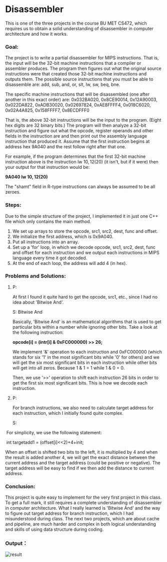 # Disassembler

This is one of the three projects in the course BU MET CS472, which requires us to obtain a solid understanding of disassembler in computer architecture and how it works.

### Goal:

The project is to write a partial disassembler for MIPS instructions. That is, the input will be the 32-bit machine instructions that a compiler or assembler produces.  The program then figures out what the original source instructions were that created those 32-bit machine instructions and outputs them.  The possible source instructions that you must be able to disassemble are: add, sub, and, or, slt, lw, sw, beq, bne. 

The specific machine instructions that will be disassembled (one after another in this exact order) are: 0x032BA020, 0x8CE90014, 0x12A90003, 0x022DA822, 0xADB30020, 0x02697824, 0xAE8FFFF4, 0x018C6020, 0x02A4A825, 0x158FFFF7, 0x8ECDFFF0 

That is, the above 32-bit instructions will be the input to the program.  (Eight hex digits are 32 binary bits.)   The program will then analyze a 32-bit instruction and figure out what the opcode, register operands and other fields in the instruction are and then print out the assembly language instruction that produced it.  Assume that the first instruction begins at address hex 9A040 and the rest follow right after that one.

For example, if the program determines that the first 32-bit machine instruction above is the instruction lw $10, 12 ($20) (it isn't, but if it were) then your output for that instruction would be: 

**9A040 lw $10, 12 ($20)** 

The "shamt" field in R-type instructions can always be assumed to be all zeroes.  



### Steps:

Due to the simple structure of the project, I implemented it in just one C++ file which only contains the main method.

1. We set up arrays to store the opcode, src1, src2, dest, func and offset.
2. We initialize the first address, which is 0x9A040.
3. Put all instructions into an array.
4. Set up a 'for' loop, in which we  decode opcode, src1, src2, dest, func and offset for each instruction and we output each instructions in MIPS language every time it got decoded.
5. At the end of each loop, the address will add 4 (in hex).



### Problems and Solutions:

1. P:

   At first I found it quite hard to get the opcode, src1, etc., since I had no idea about 'Bitwise And'.

   S: Bitwise And

   Basically, 'Bitwise And' is an mathematical algorithms that is used to get particular bits within a number while ignoring other bits. Take a look at the following instruction: 

   **opcode[i] = (intr[i] & 0xFC000000) >> 26;**

   We implement '&' operation to each instruction and 0xFC000000 (which stands for six '1' in the most significant bits while '0' for others) and we will get the six most significant bits in each instruction while other bits will get into all zeros. Because 1 & 1 = 1 while 1 & 0 = 0. 

   Then, we use '>>' operation to shift each instruction 26 bits in order to get the first six most significant bits. This is how we decode each instruction.



2. P: 

   For branch instructions, we also need to calculate target address for each instruction, which I initially found quite complex.

   S:

​	For simplicity, we use the following statement:

​	int targetadd1 = (offset[i]<<2)+4+init;

When an offset is shifted two bits to the left, it is multiplied by 4 and when the result is added another 4, we will get the exact distance between the current address and the target address (could be positive or negative). The target address will be easy to find if we then add the distance to current address.



### Conclusion:

This project is quite easy to implement for the very first project in this class. To get a full mark, it still requires a complete understanding of disassembler in computer architecture. What I really learned is 'Bitwise And' and the way to figure out target address for branch instruction, which I had misunderstood during class. The next two projects, which are about cache and pipeline, are much harder and complex in both logical understanding and skills of using data structure during coding.



### Output：

![result](E:\课程资料\波士顿大学课程\周二计组\project1\result.png)